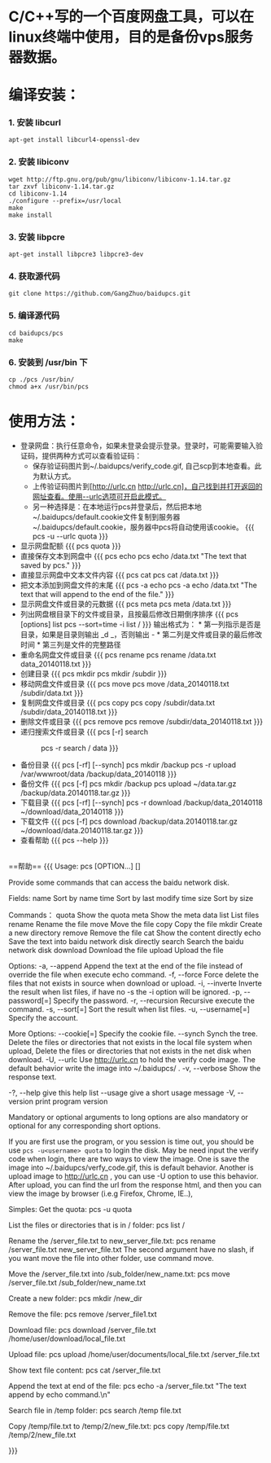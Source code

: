 C/C++写的一个百度网盘工具，可以在linux终端中使用，目的是备份vps服务器数据。<br />
<br />
编译安装：
===================================
### 1. 安装 libcurl
    apt-get install libcurl4-openssl-dev
### 2. 安装 libiconv
    wget http://ftp.gnu.org/pub/gnu/libiconv/libiconv-1.14.tar.gz
    tar zxvf libiconv-1.14.tar.gz
    cd libiconv-1.14
    ./configure --prefix=/usr/local
    make
    make install
### 3. 安装 libpcre
    apt-get install libpcre3 libpcre3-dev
### 4. 获取源代码
    git clone https://github.com/GangZhuo/baidupcs.git
### 5. 编译源代码
    cd baidupcs/pcs
    make
### 6. 安装到 /usr/bin 下 
    cp ./pcs /usr/bin/
    chmod a+x /usr/bin/pcs

使用方法：
===================================
  * 登录网盘：执行任意命令，如果未登录会提示登录。登录时，可能需要输入验证码，提供两种方式可以查看验证码：<br />
      * 保存验证码图片到~/.baidupcs/verify_code.gif, 自己scp到本地查看。此为默认方式。
      * 上传验证码图片到[http://urlc.cn http://urlc.cn]，自己找到并打开返回的网址查看。使用--urlc选项可开启此模式。
      * 另一种选择是：在本地运行pcs并登录后，然后把本地~/.baidupcs/default.cookie文件复制到服务器~/.baidupcs/default.cookie，服务器中pcs将自动使用该cookie。
    {{{
    pcs -u<username> --urlc quota
    }}}
  * 显示网盘配额
    {{{
    pcs quota
    }}}
  * 直接保存文本到网盘中
    {{{
    pcs echo <path> <text>
    pcs echo /data.txt "The text that saved by pcs."
    }}}
  * 直接显示网盘中文本文件内容
    {{{
    pcs cat <path>
    pcs cat /data.txt
    }}}
  * 把文本添加到网盘文件的末尾
    {{{
    pcs -a echo <path> <text>
    pcs -a echo /data.txt "The text that will append to the end of the file."
    }}}
  * 显示网盘文件或目录的元数据
    {{{
    pcs meta <path>
    pcs meta /data.txt
    }}}
  * 列出网盘根目录下的文件或目录，且按最后修改日期倒序排序
    {{{
    pcs [options] list <path>
    pcs --sort=time -i list /
    }}}
    输出格式为：
        * 第一列指示是否是目录，如果是目录则输出 _d _，否则输出 -
        * 第二列是文件或目录的最后修改时间
        * 第三列是文件的完整路径
  * 重命名网盘文件或目录
    {{{
    pcs rename <path> <new name>
    pcs rename /data.txt data_20140118.txt
    }}}
  * 创建目录
    {{{
    pcs mkdir <path>
    pcs mkdir /subdir
    }}}
  * 移动网盘文件或目录
    {{{
    pcs move <path> <new path>
    pcs move /data_20140118.txt /subdir/data.txt
    }}}
  * 复制网盘文件或目录
    {{{
    pcs copy <path> <new path>
    pcs copy /subdir/data.txt /subdir/data_20140118.txt
    }}}
  * 删除文件或目录
    {{{
    pcs remove <path>
    pcs remove /subdir/data_20140118.txt
    }}}
  * 递归搜索文件或目录
    {{{
    pcs [-r] search <dir path> <key>
    pcs -r search / data
    }}}
  * 备份目录
    {{{
    pcs [-rf] [--synch] <local path> <remote path>
    pcs mkdir /backup
    pcs -r upload /var/wwwroot/data /backup/data_20140118
    }}}
  * 备份文件
    {{{
    pcs [-f] <local file> <remote path>
    pcs mkdir /backup
    pcs upload ~/data.tar.gz /backup/data.20140118.tar.gz
    }}}
  * 下载目录
    {{{
    pcs [-rf] [--synch] <remote path> <local path>
    pcs -r download /backup/data_20140118 ~/download/data_20140118
    }}}
  * 下载文件
    {{{
    pcs [-f] <remote path> <local path>
    pcs download /backup/data.20140118.tar.gz ~/download/data.20140118.tar.gz
    }}}
  * 查看帮助
    {{{
    pcs --help
    }}}
<br />
==帮助==
{{{
Usage: pcs [OPTION...] <command> [<args>]

Provide some commands that can access the baidu network disk.

Fields: 
  name                    Sort by name
  time                    Sort by last modify time
  size                    Sort by size

Commands：
  quota                    Show the quota
  meta                     Show the meta data
  list                     List files
  rename                   Rename the file
  move                     Move the file
  copy                     Copy the file
  mkdir                    Create a new directory
  remove                   Remove the file
  cat                      Show the content directly
  echo                     Save the text into baidu network disk directly
  search                   Search the baidu network disk
  download                 Download the file
  upload                   Upload the file

 Options:
  -a, --append               Append the text at the end of the file instead of
                             override the file when execute echo command.
  -f, --force                Force delete the files that not exists in source
                             when download or upload.
  -i, --inverte              Inverte the result when list files, if have no -s
                             the -i option will be ignored.
  -p, --password[=<password>]   Specify the password.
  -r, --recursion            Recursive execute the command.
  -s, --sort[=<field>]       Sort the result when list files. 
  -u, --username[=<username>]   Specify the account.

 More Options:
      --cookie[=<cookiefile>]   Specify the cookie file.
      --synch                Synch the tree. Delete the files or directories
                             that not exists in the local file system when
                             upload, Delete the files or directories that not
                             exists in the net disk when download.
  -U, --urlc                 Use http://urlc.cn to hold the verify code image.
                             The default behavior write the image into
                             ~/.baidupcs/ .
  -v, --verbose              Show the response text.

  -?, --help                 give this help list
      --usage                give a short usage message
  -V, --version              print program version

Mandatory or optional arguments to long options are also mandatory or optional
for any corresponding short options.


If you are first use the program, or you session is time out, you should be use
`pcs -u<username> quota` to login the disk. May be need input the verify code
when login, there are two ways to view the image. One is save the image into
~/.baidupcs/verfy_code.gif, this is default behavior. Another is upload image
to http://urlc.cn , you can use -U option to use this behavior. After upload,
you can find the url from the response html, and then you can view the image by
browser (i.e.g Firefox, Chrome, IE..), 

Simples:
  Get the quota:
      pcs -u<username> quota

  List the files or directories that is in / folder:
      pcs list /

  Rename the /server_file.txt to new_server_file.txt:
      pcs rename /server_file.txt new_server_file.txt
  The second argument have no slash, if you want move the file into other
folder, use command move.

  Move the /server_file.txt into /sub_folder/new_name.txt:
      pcs move /server_file.txt /sub_folder/new_name.txt

  Create a new folder:
      pcs mkdir /new_dir

  Remove the file:
      pcs remove /server_file1.txt

  Download file:
      pcs download /server_file.txt /home/user/download/local_file.txt

  Upload file:
      pcs upload /home/user/documents/local_file.txt /server_file.txt

  Show text file content:
      pcs cat /server_file.txt

  Append the text at end of the file:
      pcs echo -a /server_file.txt "The text append by echo command.\n"

  Search file in /temp folder:
      pcs search /temp file.txt

  Copy /temp/file.txt to /temp/2/new_file.txt:
      pcs copy /temp/file.txt /temp/2/new_file.txt


}}}
<br />
